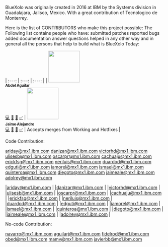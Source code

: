 BlueXolo was originally created in 2016 at IBM by the Systems division in Guadalajara, Jalisco, Mexico.
With a great contribution of Tecnologico de Monterrey.

Here is the list of CONTRIBUTORS who make this project possible:
The Following list contains people who have: 
    submitted patches
    reported bugs
    added documentation
    answer questions
    helped in any other way
    and in general all the persons that help to build what is BlueXolo Today:


<!-- ALL-CONTRIBUTORS-LIST:START - Do not remove or modify this section -->
<!-- prettier-ignore -->

| :---: | :---: | :---: |
| [<img src="https://avatars3.githubusercontent.com/u/39574410?s=400&v=4" width="100px;"/><br /><sub><b>Abdel Aguilar</b></sub>](https://github.com/abdelmaster)<br />[💻](https://github.com/IBM/BlueXolo/commits?author=abdelmaster) [📖]() [👀](#review-abdelmaster "Reviewed Pull Requests") [✅]()   | [<img src="https://avatars2.githubusercontent.com/u/45430016?s=400&v=4" width="100px;"/><br /><sub><b>Jaime Alejandro</b></sub>](https://github.com/jarryfull)<br />[💻](https://github.com/IBM/BlueXolo/commits?author=jarryfull) [📖]() [👀](#review-jarryfull "Reviewed Pull Requests") [✅]()     | Accepts merges from Working and Hotfixes    |

<!-- ALL-CONTRIBUTORS-LIST:END -->


Code Contribution:

ariday@mx1.ibm.com
danizar@mx1.ibm.com
victorhd@mx1.ibm.com
ulisesb@mx1.ibm.com
oscarpr@mx1.ibm.com
cachuaju@mx1.ibm.com
erickfsg@mx1.ibm.com
neriluis@mx1.ibm.com
duardod@mx1.ibm.com
edguti@mx1.ibm.com
iamorel@mx1.ibm.com
ismael@mx1.ibm.com
quinteroa@mx1.ibm.com
diegoto@mx1.ibm.com
jaimeale@mx1.ibm.com
adolrey@mx1.ibm.com




|ariday@mx1.ibm.com |
|danizar@mx1.ibm.com |
|victorhd@mx1.ibm.com |
|ulisesb@mx1.ibm.com |
|oscarpr@mx1.ibm.com |
|cachuaju@mx1.ibm.com |
|erickfsg@mx1.ibm.com |
|neriluis@mx1.ibm.com |
|duardod@mx1.ibm.com |
|edguti@mx1.ibm.com |
|iamorel@mx1.ibm.com |
|ismael@mx1.ibm.com |
|quinteroa@mx1.ibm.com |
|diegoto@mx1.ibm.com |
|jaimeale@mx1.ibm.com |
|adolrey@mx1.ibm.com |

No-code Contribution:

navarro@mx1.ibm.com
aguilarj@mx1.ibm.com
fidelrod@mx1.ibm.com
obed@mx1.ibm.com
mamv@mx1.ibm.com
javierbb@mx1.ibm.com
